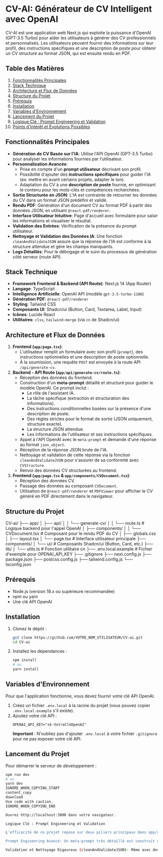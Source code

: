# CV-AI: Générateur de CV Intelligent avec OpenAI

CV-AI est une application web Next.js qui exploite la puissance d'OpenAI (GPT-3.5 Turbo) pour aider les utilisateurs à générer des CV professionnels et personnalisés. Les utilisateurs peuvent fournir des informations sur leur profil, des instructions spécifiques et une description de poste pour obtenir un CV structuré au format JSON, qui est ensuite rendu en PDF.

## Table des Matières

1.  [Fonctionnalités Principales](#fonctionnalités-principales)
2.  [Stack Technique](#stack-technique)
3.  [Architecture et Flux de Données](#architecture-et-flux-de-données)
4.  [Structure du Projet](#structure-du-projet)
5.  [Prérequis](#prérequis)
6.  [Installation](#installation)
7.  [Variables d'Environnement](#variables-denvironnement)
8.  [Lancement du Projet](#lancement-du-projet)
9.  [Logique Clé : Prompt Engineering et Validation](#logique-clé--prompt-engineering-et-validation)
10. [Points d'Intérêt et Évolutions Possibles](#points-dintérêt-et-évolutions-possibles)

## Fonctionnalités Principales

*   **Génération de CV Basée sur l'IA**: Utilise l'API OpenAI (GPT-3.5 Turbo) pour analyser les informations fournies par l'utilisateur.
*   **Personnalisation Avancée**:
    *   Prise en compte d'un **prompt utilisateur** décrivant son profil.
    *   Possibilité d'ajouter des **instructions spécifiques** pour guider l'IA (ex: mettre en avant certains projets, adapter le ton).
    *   Adaptation du CV à une **description de poste** fournie, en optimisant le contenu pour les mots-clés et compétences recherchées.
*   **Sortie Structurée en JSON**: L'IA est contrainte de retourner les données du CV dans un format JSON prédéfini et validé.
*   **Rendu PDF**: Génération d'un document CV au format PDF à partir des données JSON, en utilisant `@react-pdf/renderer`.
*   **Interface Utilisateur Intuitive**: Page d'accueil avec formulaire pour saisir les informations et visualiser le résultat.
*   **Validation des Entrées**: Vérification de la présence du prompt utilisateur.
*   **Nettoyage et Validation des Données IA**: Une fonction `cleanAndValidateJSON` assure que la réponse de l'IA est conforme à la structure attendue et gère les champs manquants.
*   **Logs Détaillés**: Pour le débogage et le suivi du processus de génération côté serveur (route API).

## Stack Technique

*   **Framework Frontend & Backend (API Route)**: Next.js 14 (App Router)
*   **Langage**: TypeScript
*   **Intelligence Artificielle**: OpenAI API (modèle `gpt-3.5-turbo-1106`)
*   **Génération PDF**: `@react-pdf/renderer`
*   **Styling**: Tailwind CSS
*   **Composants UI**: Shadcn/ui (Button, Card, Textarea, Label, Input)
*   **Icônes**: Lucide React
*   **Utilitaires**: `clsx`, `tailwind-merge` (via `cn` de Shadcn/ui)

## Architecture et Flux de Données

1.  **Frontend (`app/page.tsx`)**:
    *   L'utilisateur remplit un formulaire avec son profil (`prompt`), des instructions optionnelles et une description de poste optionnelle.
    *   À la soumission, une requête `POST` est envoyée à la route API `/api/generate-cv`.
2.  **Backend - API Route (`app/api/generate-cv/route.ts`)**:
    *   Réception des données du frontend.
    *   Construction d'un **meta-prompt** détaillé et structuré pour guider le modèle OpenAI. Ce prompt inclut :
        *   Le rôle de l'assistant IA.
        *   La tâche spécifique (extraction et structuration des informations).
        *   Des instructions conditionnelles basées sur la présence d'une description de poste.
        *   Des règles strictes pour le format de sortie (JSON uniquement, structure exacte).
        *   La structure JSON attendue.
        *   Les informations de l'utilisateur et ses instructions spécifiques.
    *   Appel à l'API OpenAI avec le `meta-prompt` et demande d'une réponse au format `json_object`.
    *   Réception de la réponse JSON brute de l'IA.
    *   Nettoyage et validation de cette réponse via la fonction `cleanAndValidateJSON` pour s'assurer de sa conformité avec `CVStructure`.
    *   Renvoi des données CV structurées au frontend.
3.  **Frontend (`app/page.tsx` & `app/components/CVDocument.tsx`)**:
    *   Réception des données CV.
    *   Passage des données au composant `CVDocument`.
    *   Utilisation de `@react-pdf/renderer` et `PDFViewer` pour afficher le CV généré en PDF directement dans le navigateur.

## Structure du Projet


CV-ai/
├── app/
│ ├── api/
│ │ └── generate-cv/
│ │ └── route.ts # Logique backend pour l'appel OpenAI
│ ├── components/
│ │ └── CVDocument.tsx # Composant pour le rendu PDF du CV
│ ├── globals.css
│ ├── layout.tsx
│ └── page.tsx # Interface utilisateur principale
├── components/
│ └── ui/ # Composants Shadcn/ui (Button, Card, etc.)
├── lib/
│ └── utils.ts # Fonction utilitaire cn
├── .env.local.example # Fichier d'exemple pour OPENAI_API_KEY
├── .gitignore
├── next.config.js
├── package.json
├── postcss.config.js
├── tailwind.config.js
└── tsconfig.json

## Prérequis

*   Node.js (version 18.x ou supérieure recommandée)
*   npm ou yarn
*   Une clé API OpenAI

## Installation

1.  Clonez le dépôt :
    ```bash
    git clone https://github.com/VOTRE_NOM_UTILISATEUR/CV-ai.git
    cd CV-ai
    ```
2.  Installez les dépendances :
    ```bash
    npm install
    # ou
    yarn install
    ```

## Variables d'Environnement

Pour que l'application fonctionne, vous devez fournir votre clé API OpenAI.

1.  Créez un fichier `.env.local` à la racine du projet (vous pouvez copier `.env.local.example` s'il existe).
2.  Ajoutez votre clé API :
    ```env
    OPENAI_API_KEY="sk-VotreCléOpenAI"
    ```
    **Important** : N'oubliez pas d'ajouter `.env.local` à votre fichier `.gitignore` pour ne pas exposer votre clé API.

## Lancement du Projet

Pour démarrer le serveur de développement :
```bash
npm run dev
# ou
yarn dev
IGNORE_WHEN_COPYING_START
content_copy
download
Use code with caution.
IGNORE_WHEN_COPYING_END

Ouvrez http://localhost:3000 dans votre navigateur.

Logique Clé : Prompt Engineering et Validation

L'efficacité de ce projet repose sur deux piliers principaux dans app/api/generate-cv/route.ts:

Prompt Engineering Avancé: Un meta-prompt très détaillé est construit dynamiquement. Il donne des instructions claires et précises à OpenAI sur le rôle attendu, le format de sortie (JSON strict), la structure des données, et comment utiliser les informations de l'utilisateur, les instructions spécifiques, et l'éventuelle description de poste. L'option response_format: { type: "json_object" } est utilisée pour renforcer la contrainte de format.

Validation et Nettoyage Rigoureux (cleanAndValidateJSON): Même avec des prompts stricts, les LLMs peuvent parfois produire des sorties imparfaites. Cette fonction garantit que le JSON reçu d'OpenAI est parsé correctement, que les champs attendus sont présents (avec des valeurs par défaut si manquants), et que les types de données sont respectés, assurant ainsi la robustesse avant le rendu PDF.

